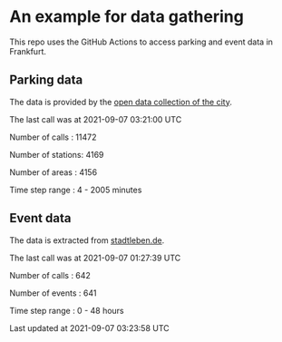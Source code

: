 # An example for data gathering

This repo uses the GitHub Actions to access parking and event data in Frankfurt.

## Parking data
The data is provided by the [open data collection of the city](https://www.offenedaten.frankfurt.de/).

The last call was at 2021-09-07 03:21:00 UTC

Number of calls   : 11472

Number of stations:  4169

Number of areas   :  4156

Time step range   :     4 -  2005 minutes


## Event data
The data is extracted from [stadtleben.de](https://stadtleben.de/frankfurt/).

The last call was at 2021-09-07 01:27:39 UTC

Number of calls   : 642

Number of events  : 641

Time step range   :   0 -  48 hours


Last updated at 2021-09-07 03:23:58 UTC
